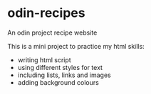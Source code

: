 # odin-recipes
An odin project recipe website

This is a mini project to practice my html skills:
- writing html script
- using different styles for text
- including lists, links and images
- adding background colours